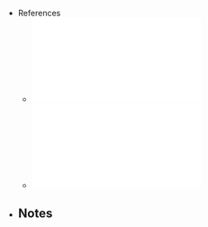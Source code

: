 - References
	- ![15 - Escalonamento - introducao.pdf](../assets/15_-_Escalonamento_-_introducao_1735459487251_0.pdf)
	- ![16 - Escalonamento - unix e linux.pdf](../assets/16_-_Escalonamento_-_unix_e_linux_1735459490265_0.pdf)
- Notes
	-